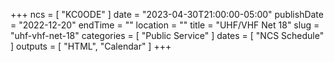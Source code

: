 +++
ncs = [ "KC0ODE" ]
date = "2023-04-30T21:00:00-05:00"
publishDate = "2022-12-20"
endTime = ""
location = ""
title = "UHF/VHF Net 18"
slug = "uhf-vhf-net-18"
categories = [ "Public Service" ]
dates = [ "NCS Schedule" ]
outputs = [ "HTML", "Calendar" ]
+++

